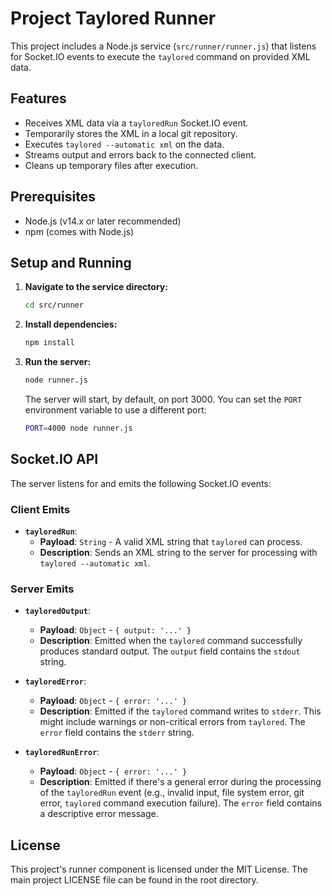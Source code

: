 # Project Taylored Runner

This project includes a Node.js service (`src/runner/runner.js`) that listens for Socket.IO events to execute the `taylored` command on provided XML data.

## Features

*   Receives XML data via a `tayloredRun` Socket.IO event.
*   Temporarily stores the XML in a local git repository.
*   Executes `taylored --automatic xml` on the data.
*   Streams output and errors back to the connected client.
*   Cleans up temporary files after execution.

## Prerequisites

*   Node.js (v14.x or later recommended)
*   npm (comes with Node.js)

## Setup and Running

1.  **Navigate to the service directory:**
    ```bash
    cd src/runner
    ```

2.  **Install dependencies:**
    ```bash
    npm install
    ```

3.  **Run the server:**
    ```bash
    node runner.js
    ```
    The server will start, by default, on port 3000. You can set the `PORT` environment variable to use a different port:
    ```bash
    PORT=4000 node runner.js
    ```

## Socket.IO API

The server listens for and emits the following Socket.IO events:

### Client Emits

*   **`tayloredRun`**:
    *   **Payload**: `String` - A valid XML string that `taylored` can process.
    *   **Description**: Sends an XML string to the server for processing with `taylored --automatic xml`.

### Server Emits

*   **`tayloredOutput`**:
    *   **Payload**: `Object` - `{ output: '...' }`
    *   **Description**: Emitted when the `taylored` command successfully produces standard output. The `output` field contains the `stdout` string.

*   **`tayloredError`**:
    *   **Payload**: `Object` - `{ error: '...' }`
    *   **Description**: Emitted if the `taylored` command writes to `stderr`. This might include warnings or non-critical errors from `taylored`. The `error` field contains the `stderr` string.

*   **`tayloredRunError`**:
    *   **Payload**: `Object` - `{ error: '...' }`
    *   **Description**: Emitted if there's a general error during the processing of the `tayloredRun` event (e.g., invalid input, file system error, git error, `taylored` command execution failure). The `error` field contains a descriptive error message.

## License

This project's runner component is licensed under the MIT License. The main project LICENSE file can be found in the root directory.
